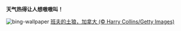 
**天气热得让人想嗷嗷叫！**

![bing-wallpaper](https://www.bing.com/th?id=OHR.CoyoteBanff_ZH-CN4183627255_1920x1080.jpg)
[班夫的土狼，加拿大 (© Harry Collins/Getty Images)](https://www.bing.com/search?q=%E5%9C%9F%E7%8B%BC&amp;form=hpcapt&amp;mkt=zh-cn)
  